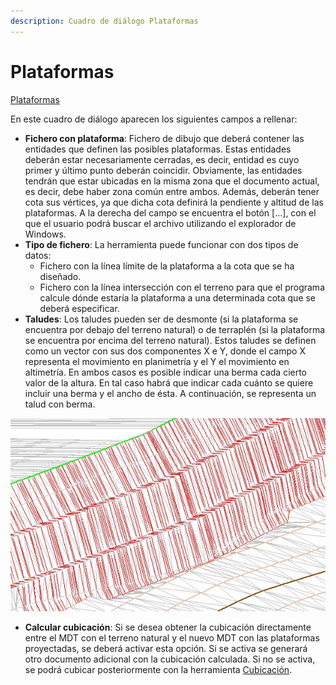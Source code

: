 ```yaml
---
description: Cuadro de diálogo Plataformas
---
```


# Plataformas

[Plataformas](../como.../como-plataformas.md)

En este cuadro de diálogo aparecen los siguientes campos a rellenar:

* **Fichero con plataforma**: Fichero de dibujo que deberá contener las entidades que definen las posibles plataformas. Estas entidades deberán estar necesariamente cerradas, es decir, entidad es cuyo primer y último punto deberán coincidir. Obviamente, las entidades tendrán que estar ubicadas en la misma zona que el documento actual, es decir, debe haber zona común entre ambos. Además, deberán tener cota sus vértices, ya que dicha cota definirá la pendiente y altitud de las plataformas. A la derecha del campo se encuentra el botón \[...\], con el que el usuario podrá buscar el archivo utilizando el explorador de Windows.
* **Tipo de fichero**: La herramienta puede funcionar con dos tipos de datos:
  * Fichero con la línea límite de la plataforma a la cota que se ha diseñado.
  * Fichero con la línea intersección con el terreno para que el programa calcule dónde estaría la plataforma a una determinada cota que se deberá especificar.
* **Taludes**: Los taludes pueden ser de desmonte \(si la plataforma se encuentra por debajo del terreno natural\) o de terraplén \(si la plataforma se encuentra por encima del terreno natural\). Estos taludes se definen como un vector con sus dos componentes X e Y, donde el campo X representa el movimiento en planimetría y el Y el movimiento en altimetría. En ambos casos es posible indicar una berma cada cierto valor de la altura. En tal caso habrá que indicar cada cuánto se quiere incluir una berma y el ancho de ésta. A continuación, se representa un talud con berma.

![](../../.gitbook/assets/ejemplo-plataforma-con-berma.jpg)

* **Calcular cubicación**: Si se desea obtener la cubicación directamente entre el MDT con el terreno natural y el nuevo MDT con las plataformas proyectadas, se deberá activar esta opción. Si se activa se generará otro documento adicional con la cubicación calculada. Si no se activa, se podrá cubicar posteriormente con la herramienta [Cubicación](../como.../como-cubicacion.md).


